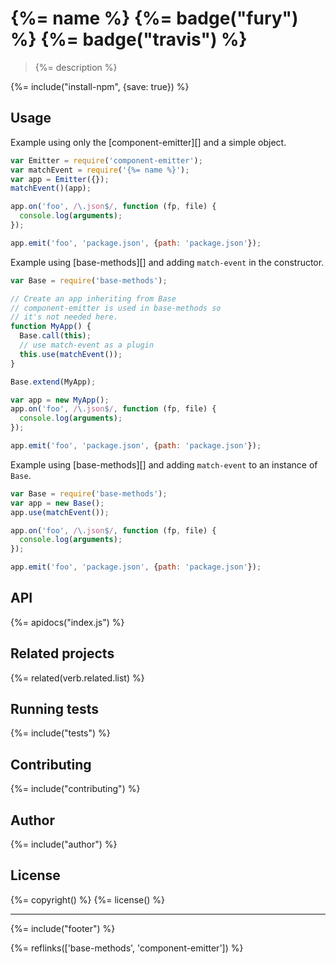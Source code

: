 # {%= name %} {%= badge("fury") %} {%= badge("travis") %}

> {%= description %}

{%= include("install-npm", {save: true}) %}

## Usage

Example using only the [component-emitter][] and a simple object.

```js
var Emitter = require('component-emitter');
var matchEvent = require('{%= name %}');
var app = Emitter({});
matchEvent()(app);

app.on('foo', /\.json$/, function (fp, file) {
  console.log(arguments);
});

app.emit('foo', 'package.json', {path: 'package.json'});
```

Example using [base-methods][] and adding `match-event` in the constructor.

```js
var Base = require('base-methods');

// Create an app inheriting from Base
// component-emitter is used in base-methods so
// it's not needed here.
function MyApp() {
  Base.call(this);
  // use match-event as a plugin
  this.use(matchEvent());
}

Base.extend(MyApp);

var app = new MyApp();
app.on('foo', /\.json$/, function (fp, file) {
  console.log(arguments);
});

app.emit('foo', 'package.json', {path: 'package.json'});
```

Example using [base-methods][] and adding `match-event` to an instance of `Base`.

```js
var Base = require('base-methods');
var app = new Base();
app.use(matchEvent());

app.on('foo', /\.json$/, function (fp, file) {
  console.log(arguments);
});

app.emit('foo', 'package.json', {path: 'package.json'});
```

## API
{%= apidocs("index.js") %}

## Related projects
{%= related(verb.related.list) %}

## Running tests
{%= include("tests") %}

## Contributing
{%= include("contributing") %}

## Author
{%= include("author") %}

## License
{%= copyright() %}
{%= license() %}

***

{%= include("footer") %}

{%= reflinks(['base-methods', 'component-emitter']) %}
